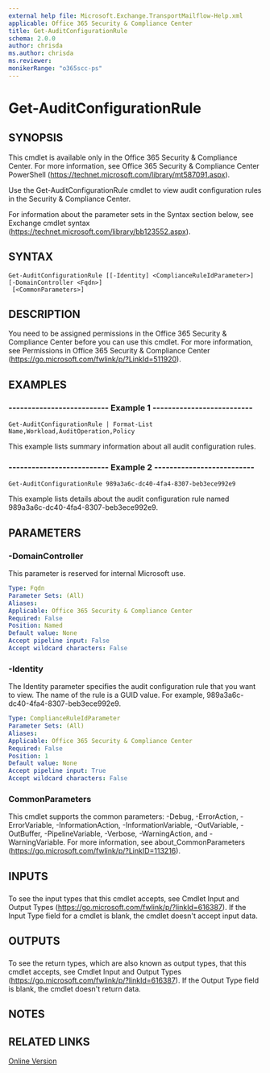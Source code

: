 ```yaml
---
external help file: Microsoft.Exchange.TransportMailflow-Help.xml
applicable: Office 365 Security & Compliance Center
title: Get-AuditConfigurationRule
schema: 2.0.0
author: chrisda
ms.author: chrisda
ms.reviewer:
monikerRange: "o365scc-ps"
---
```


# Get-AuditConfigurationRule

## SYNOPSIS
This cmdlet is available only in the Office 365 Security & Compliance Center. For more information, see Office 365 Security & Compliance Center PowerShell (https://technet.microsoft.com/library/mt587091.aspx).

Use the Get-AuditConfigurationRule cmdlet to view audit configuration rules in the Security & Compliance Center.

For information about the parameter sets in the Syntax section below, see Exchange cmdlet syntax (https://technet.microsoft.com/library/bb123552.aspx).

## SYNTAX

```
Get-AuditConfigurationRule [[-Identity] <ComplianceRuleIdParameter>] [-DomainController <Fqdn>]
 [<CommonParameters>]
```

## DESCRIPTION
You need to be assigned permissions in the Office 365 Security & Compliance Center before you can use this cmdlet. For more information, see Permissions in Office 365 Security & Compliance Center (https://go.microsoft.com/fwlink/p/?LinkId=511920).

## EXAMPLES

### -------------------------- Example 1 --------------------------
```
Get-AuditConfigurationRule | Format-List Name,Workload,AuditOperation,Policy
```

This example lists summary information about all audit configuration rules.

### -------------------------- Example 2 --------------------------
```
Get-AuditConfigurationRule 989a3a6c-dc40-4fa4-8307-beb3ece992e9
```

This example lists details about the audit configuration rule named 989a3a6c-dc40-4fa4-8307-beb3ece992e9.

## PARAMETERS

### -DomainController
This parameter is reserved for internal Microsoft use.

```yaml
Type: Fqdn
Parameter Sets: (All)
Aliases:
Applicable: Office 365 Security & Compliance Center
Required: False
Position: Named
Default value: None
Accept pipeline input: False
Accept wildcard characters: False
```

### -Identity
The Identity parameter specifies the audit configuration rule that you want to view. The name of the rule is a GUID value. For example, 989a3a6c-dc40-4fa4-8307-beb3ece992e9.

```yaml
Type: ComplianceRuleIdParameter
Parameter Sets: (All)
Aliases:
Applicable: Office 365 Security & Compliance Center
Required: False
Position: 1
Default value: None
Accept pipeline input: True
Accept wildcard characters: False
```

### CommonParameters
This cmdlet supports the common parameters: -Debug, -ErrorAction, -ErrorVariable, -InformationAction, -InformationVariable, -OutVariable, -OutBuffer, -PipelineVariable, -Verbose, -WarningAction, and -WarningVariable. For more information, see about_CommonParameters (https://go.microsoft.com/fwlink/p/?LinkID=113216).

## INPUTS

###  
To see the input types that this cmdlet accepts, see Cmdlet Input and Output Types (https://go.microsoft.com/fwlink/p/?linkId=616387). If the Input Type field for a cmdlet is blank, the cmdlet doesn't accept input data.

## OUTPUTS

###  
To see the return types, which are also known as output types, that this cmdlet accepts, see Cmdlet Input and Output Types (https://go.microsoft.com/fwlink/p/?linkId=616387). If the Output Type field is blank, the cmdlet doesn't return data.

## NOTES

## RELATED LINKS

[Online Version](https://technet.microsoft.com/library/7a1cdf79-8e70-41c8-85fd-7c359c9e8f91.aspx)
